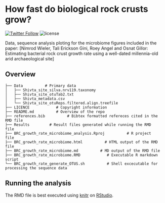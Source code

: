 How fast do biological rock crusts grow?
========

[![Twitter Follow](https://img.shields.io/twitter/follow/espadrine.svg?style=social&label=Follow)](https://twitter.com/RoeyAngel)   ![license](https://img.shields.io/github/license/mashape/apistatus.svg?style=flat-square)


Data, sequence analysis ploting for the microbiome figures included in the paper: [Nimrod Wieler, Tali Erickson Gini, Roey Angel and Osnat Gillor: Estimating bacterial rock crust growth rate using a well-dated millennia-old arid archaeological site]


Overview
--------
    ├── Data          # Primary data
    │   ├── Shivta_site_silva.nrv119.taxonomy
    │   ├── Shivta_site_otuTab2.txt
    │   ├── Shivta_metadata.csv
    │   └── Shivta_site_otuReps.filtered.align.treefile
    ├── LICENCE            # Copyright information
    ├── README.md          # Overview of the repo
    ├── references.bib          # Bibtex formatted refereces cited in the RMD file
    ├── Results         # Result files generated while running the RMD file
    ├── BRC_growth_rate_microbiome_analysis.Rproj          # R project file
    ├── BRC_growth_rate_microbiome.html          # HTML output of the RMD file
    ├── BRC_growth_rate_microbiome.md          # MD output of the RMD file
    ├── BRC_growth_rate_microbiome.RMD            # Executable R markdown script
    └── BRC_growth_rate_generate_OTUS.sh          # Shell excecutable for processing the sequence data

Running the analysis
--------
The RMD file is best executed using [knitr](https://yihui.name/knitr/) on [RStudio](https://www.rstudio.com/). 
